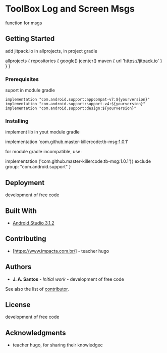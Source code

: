# ToolBox Log and Screen Msgs

function for msgs

## Getting Started

add jitpack.io in allprojects, in project gradle

allprojects {
    repositories {
        google()
        jcenter()
        maven { url 'https://jitpack.io' }
    }
}

### Prerequisites

  suport in module gradle

    implementation "com.android.support:appcompat-v7:${yourversion}"
    implementation "com.android.support:support-v4:${yourversion}"
    implementation "com.android.support:design:${yourversion}"
  

### Installing

 implement lib in yout module gradle
 
 implementation 'com.github.master-killercode:tb-msg:1.0.1'
 
 for module gradle incompatible, use:
 
 implementation ('com.github.master-killercode:tb-msg:1.0.1'){
        exclude group: "com.android.support"
 }

## Deployment

 development of free code

## Built With

* [Android Studio 3.1.2](https://developer.android.com/studio/) 

## Contributing

* [https://www.impacta.com.br/] - teacher hugo

## Authors

* **J. A. Santos** - *Initial work* - development of free code

See also the list of [contributor](https://github.com/master-killercode).

## License
 development of free code

## Acknowledgments

* teacher hugo, for sharing their knowledgec

